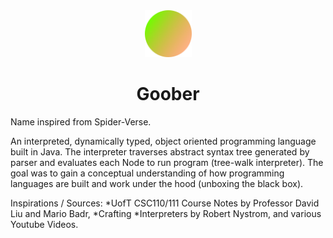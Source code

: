 <div align="center">
  <img src="https://github.com/merrickliu888/Goober/blob/main/Goober%20Icon.png" alt="goober-icon" width="75">  
  <h1>Goober</h1>
</div>

Name inspired from Spider-Verse.

An interpreted, dynamically typed, object oriented programming language built in Java. The interpreter traverses abstract syntax tree generated by parser and evaluates each Node to run program (tree-walk interpreter). The goal was to gain a conceptual understanding of how programming languages are built and work under the hood (unboxing the black box).

Inspirations / Sources: *UofT CSC110/111 Course Notes by Professor David Liu and Mario Badr, *Crafting *Interpreters by Robert Nystrom, and various Youtube Videos.
